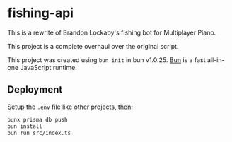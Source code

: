 # fishing-api

This is a rewrite of Brandon Lockaby's fishing bot for Multiplayer Piano.

This project is a complete overhaul over the original script.

This project was created using `bun init` in bun v1.0.25. [Bun](https://bun.sh) is a fast all-in-one JavaScript runtime.

## Deployment

Setup the `.env` file like other projects, then:

```bash
bunx prisma db push
bun install
bun run src/index.ts
```
